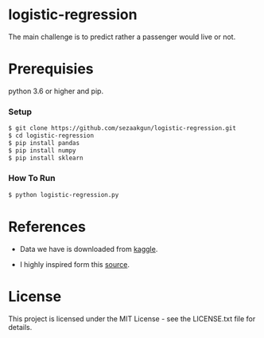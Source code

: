 # logistic-regression

The main challenge is to predict rather a passenger would live or not.




# Prerequisies
  python 3.6 or higher and pip.




### Setup

```sh
$ git clone https://github.com/sezaakgun/logistic-regression.git
$ cd logistic-regression
$ pip install pandas
$ pip install numpy
$ pip install sklearn
```



### How To Run
```sh
$ python logistic-regression.py
```

# References

  - Data we have is downloaded from [kaggle](https://www.kaggle.com/c/titanic).

  - I highly inspired form this [source](https://towardsdatascience.com/logistic-regression-detailed-overview-46c4da4303bc).


# License
  This project is licensed under the MIT License - see the LICENSE.txt file for details.
